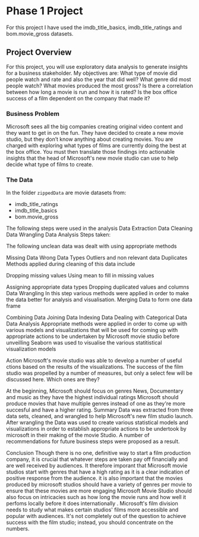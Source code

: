 # Phase 1 Project

For this project I have used the imdb_title_basics, imdb_title_ratings and bom.movie_gross datasets. 

## Project Overview

For this project, you will use exploratory data analysis to generate insights for a business stakeholder.
My objectives are:
What type of movie did people watch and rate and also the year that did well?
What genre did most people watch?
What movies produced the most gross?
Is there a correlation between how long a movie is run and how it is rated?
Is the box office success of a film dependent on the company that made it?


### Business Problem

Microsoft sees all the big companies creating original video content and they want to get in on the fun. They have decided to create a new movie studio, but they don’t know anything about creating movies. You are charged with exploring what types of films are currently doing the best at the box office. You must then translate those findings into actionable insights that the head of Microsoft's new movie studio can use to help decide what type of films to create.

### The Data

In the folder `zippedData` are movie datasets from:

* imdb_title_ratings
* imdb_title_basics
* bom.movie_gross

The following steps were used in the analysis
Data Extraction
Data Cleaning
Data Wrangling
Data Analysis
Steps taken:

The following unclean data was dealt with using appropriate methods

Missing Data
Wrong Data Types
Outliers and non relevant data
Duplicates
Methods applied during cleaning of this data include

Dropping missing values
Using mean to fill in missing values

Assigning appropriate data types
Dropping duplicated values and columns
Data Wrangling
In this step various methods were applied in order to make the data better for analysis and visualisation. Merging Data to form one data frame

Combining Data
Joining Data
Indexing Data
Dealing with Categorical Data
Data Analysis
Appropriate methods were applied in order to come up with various models and visualizations that will be used for coming up with appropriate actions to be undertaken by Microsoft movie studio before unveilling Seaborn was used to visualise the various statitistical visualization models


Action
Microsoft's movie studio was able to develop a number of useful ctions based on the results of the visualizations.
The success of the film studio was propelled by a number of measures, but only a select few will be discussed here. Which ones are they?


At the beginning, Microsoft should focus on genres News, Documentary and music as they have the highest individual ratings
Microsoft should produce movies that have multiple genres instead of one as they're more succesful and have a higher rating.
Summary
Data was extracted from three data sets, cleaned, and wrangled to help Microsoft's new film studio launch. After wrangling the Data was used to create various statistical models and visualizations in order to establish appropriate actions to be undertook by microsoft in their making of the movie Studio. A number of recommendations for future business steps were proposed as a result.


Conclusion
Though there is no one, definitive way to start a film production company, it is crucial that whatever steps are taken pay off financially and are well received by audiences. It therefore imporant that Microsoft movie studios start with genres that have a high rating as it is a clear indication of positive response from the audience. it is also important that the movies produced by microsoft studios should have a variety of genres per movie to ensure that these movies are more engaging Microsoft Movie Studio should also focus on intricacies such as how long the movie runs and how well it perfoms locally before it does internationally . Microsoft's film division needs to study what makes certain studios' films more accessible and popular with audiences. It's not completely out of the question to achieve success with the film studio; instead, you should concentrate on the numbers.

